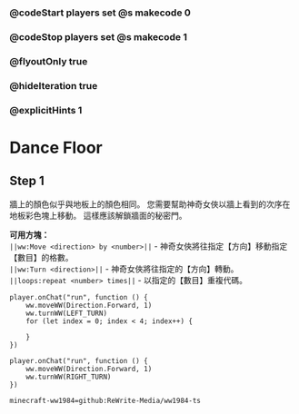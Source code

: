 ### @codeStart players set @s makecode 0
### @codeStop players set @s makecode 1

### @flyoutOnly true
### @hideIteration true
### @explicitHints 1

# Dance Floor

## Step 1
牆上的顏色似乎與地板上的顏色相同。 您需要幫助神奇女俠以牆上看到的次序在地板彩色塊上移動。 這樣應該解鎖牆面的秘密門。

**可用方塊：**  
``||ww:Move <direction> by <number>||`` - 神奇女俠將往指定【方向】移動指定【數目】的格數。  
``||ww:Turn <direction>||`` - 神奇女俠將往指定的【方向】轉動。  
``||loops:repeat <number> times||`` - 以指定的【數目】重複代碼。

```ghost
player.onChat("run", function () {
    ww.moveWW(Direction.Forward, 1)
    ww.turnWW(LEFT_TURN)
    for (let index = 0; index < 4; index++) {
        
    }
})
```
```template
player.onChat("run", function () {
    ww.moveWW(Direction.Forward, 1)
    ww.turnWW(RIGHT_TURN)
})
```
```package
minecraft-ww1984=github:ReWrite-Media/ww1984-ts
```
